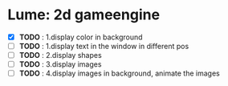 # Lume: 2d gameengine

- [x] **TODO** : 1.display color in background  
- [ ] **TODO** : 1.display text in the window in different pos  
- [ ] **TODO** : 2.display shapes   
- [ ] **TODO** : 3.display images   
- [ ] **TODO** : 4.display images in background, animate the images 
